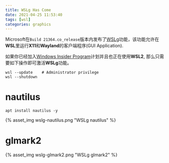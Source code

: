 ```yaml
---
title: WSLg Has Come
date: 2021-04-25 11:53:40
tags: [wsl]
categories: graphics
---
```


Microsoft在`Build 21364.co_release`版本内发布了[WSLg](https://github.com/microsoft/wslg)功能，该功能允许在**WSL**里运行**X11**和**Wayland**的客户端程序(GUI Application).

<!--more-->

如果你已经加入[Windows Insider Program](https://insider.windows.com/zh-cn/)计划并且也正在使用**WSL2**, 那么只需要如下操作即可激活**WSLg**功能。

```
wsl --update	# Administrator privilege
wsl --shutdown
```

# nautilus
```
apt install nautilus -y
```

{% asset_img wslg-nautilus.png "WSLg nautilus" %}

# glmark2

{% asset_img wslg-glmark2.png "WSLg glmark2" %}


